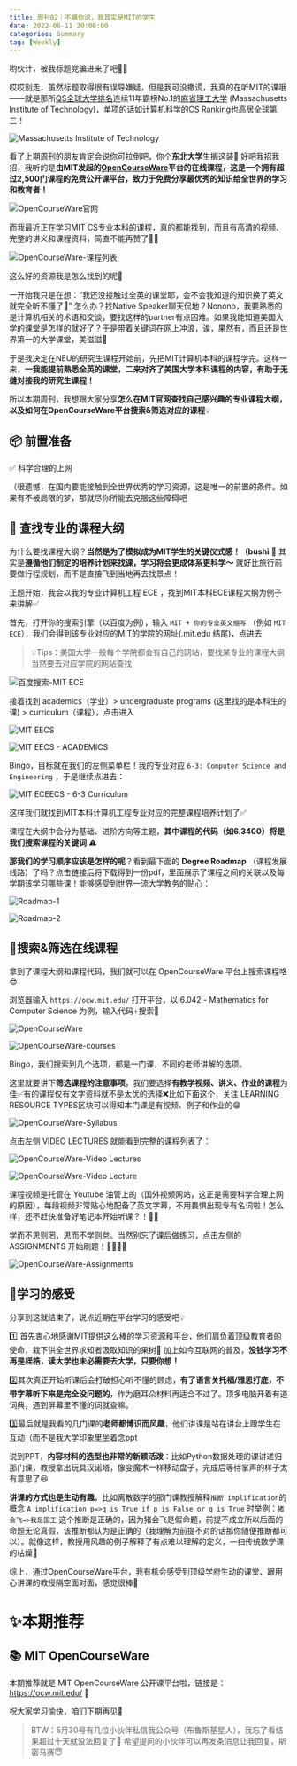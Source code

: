 ```yaml
---
title: 周刊02｜不瞒你说，我其实是MIT的学生
date: 2022-06-11 20:06:00
categories: Summary
tag: [Weekly]
---
```


哟伙计，被我标题党骗进来了吧👻👻

哎哎别走，虽然标题取得很有误导嫌疑，但是我可没撒谎，我真的在听MIT的课哦——就是那所[QS全球大学排名](https://www.topuniversities.com/university-rankings/world-university-rankings/2023 "QS全球大学排名")连续11年霸榜No.1的[麻省理工大学](https://www.mit.edu/ "麻省理工大学") (Massachusetts Institute of Technology)，单项的话如计算机科学的[CS Ranking](http://csrankings.org/#/index?all&us "CS Ranking")也高居全球第三！

![Massachusetts Institute of Technology](https://static.bruski.wang/picgo/20220611165911-751609bdc60f4ec7c69deb138cab4dc8.jpeg)

看了[上期周刊](https://mp.weixin.qq.com/s/sz_xYF4YFh7GrVz98xJbmw)的朋友肯定会说你可拉倒吧，你个**东北大学**生搁这装💩 好吧我招我招，我听的是**由MIT发起的[OpenCourseWare](https://ocw.mit.edu/ "OpenCourseWare")平台的在线课程，这是一个拥有超过2,500门课程的免费公开课平台，致力于免费分享最优秀的知识给全世界的学习和教育者！**

![OpenCourseWare官网](https://static.bruski.wang/picgo/20220611165819-7481808fe8895d6961b1ef75f138f3d2.png)

而我最近正在学习MIT CS专业本科的课程，真的都能找到，而且有高清的视频、完整的讲义和课程资料，简直不能再赞了👍🏻

![OpenCourseWare-课程列表](https://static.bruski.wang/picgo/20220611170119-5adf8a4fc95e37cad5a823d5bff0211f.png)

这么好的资源我是怎么找到的呢🤔

一开始我只是在想：“我还没接触过全英的课堂耶，会不会我知道的知识换了英文就完全听不懂了🤪” 怎么办？找Native Speaker聊天侃地？Nonono，我要熟悉的是计算机相关的术语和交谈，要找这样的partner有点困难。如果我能知道美国大学的课堂是怎样的就好了？于是带着关键词在网上冲浪，诶，果然有，而且还是世界第一的大学课堂，美滋滋🚀

于是我决定在NEU的研究生课程开始前，先把MIT计算机本科的课程学完。这样一来，**一我能提前熟悉全英的课堂，二来对齐了美国大学本科课程的内容，有助于无缝对接我的研究生课程！**

所以本期周刊，我想跟大家分享**怎么在MIT官网查找自己感兴趣的专业课程大纲，以及如何在OpenCourseWare平台搜索&筛选对应的课程**💡

## 📦 前置准备

✅ 科学合理的上网

（很遗憾，在国内要能接触到全世界优秀的学习资源，这是唯一的前置的条件。如果有不被局限的梦，那就尽你所能去克服这些障碍吧

## 🔎 查找专业的课程大纲

为什么要找课程大纲？**当然是为了模拟成为MIT学生的关键仪式感！（bushi** 🤪 其实是**遵循他们制定的培养计划来找课，学习将会更成体系更科学～** 就好比旅行前要做行程规划，而不是直接飞到当地再去找景点！

正题开始，我会以我的专业计算机工程 ECE ，找到MIT本科ECE课程大纲为例子来讲解✅

首先，打开你的搜索引擎（以百度为例），输入 `MIT + 你的专业英文缩写` （例如 `MIT ECE`），我们会得到该专业对应的MIT的学院的网址(.mit.edu 结尾)，点进去

> 💡Tips：美国大学一般每个学院都会有自己的网站，要找某专业的课程大纲当然要去对应学院的网站查找

![百度搜索-MIT ECE](https://static.bruski.wang/picgo/20220611174026-19771dff31060396699c070af9a72d09.png)

接着找到 academics（学业）> undergraduate programs (这里找的是本科生的课) > curriculum（课程），点击进入

![MIT EECS](https://static.bruski.wang/picgo/20220611174638-b44caa668a00e176915bf0cf5ab6c7d7.png)

![MIT EECS - ACADEMICS](https://static.bruski.wang/picgo/20220611174848-da9e6e414e0b8a9ff407c77c7134b7ba.png)

Bingo，目标就在我们的左侧菜单栏！我的专业对应 `6-3: Computer Science and Engineering` ，于是继续点进去：

![MIT ECEECS - 6-3 Curriculum](https://static.bruski.wang/picgo/20220611175254-9ff1a90e20ee3a0a732107318d3047b8.jpg)

这样我们就找到MIT本科计算机工程专业对应的完整课程培养计划了✅

课程在大纲中会分为基础、进阶方向等主题，**其中课程的代码（如6.3400）将是我们搜索课程的关键词** ⚠️

**那我们的学习顺序应该是怎样的呢**？看到最下面的 **Degree Roadmap** （课程发展线路）了吗？点击链接后将下载得到一份pdf，里面展示了课程之间的关联以及每学期该学习哪些课！能够感受到世界一流大学教务的贴心：

![Roadmap-1](https://static.bruski.wang/picgo/20220611175759-420309aaea3923c5f62c809183180c78.png)

![Roadmap-2](https://static.bruski.wang/picgo/20220611175816-206a467ae041db95f6f71d44604421e5.png)

## 📖搜索&筛选在线课程

拿到了课程大纲和课程代码，我们就可以在 OpenCourseWare 平台上搜索课程咯😎

浏览器输入 `https://ocw.mit.edu/` 打开平台，以 6.042 - Mathematics for Computer Science 为例，输入代码+搜索🔎

![OpenCourseWare](https://static.bruski.wang/picgo/20220611180436-3ad10450ed6e2471ea2914bcda3c7830.png)

![OpenCourseWare-courses](https://static.bruski.wang/picgo/20220611180455-80d663bab77d8e5691915ce12fb02ae8.png)

Bingo，我们搜索到几个选项，都是一门课，不同的老师讲解的选项。

这里就要讲下**筛选课程的注意事项**，我们要选择**有教学视频、讲义、作业的课程**为佳✅有的课程仅有文字资料就不是太优的选择❌比如下面这个，关注 LEARNING RESOURCE TYPES区块可以得知本门课是有视频、例子和作业的😁

![OpenCourseWare-Syllabus](https://static.bruski.wang/picgo/20220611180926-063763aea6c7ad7cd5209eee9aeaa53e.png)

点击左侧 VIDEO LECTURES 就能看到完整的课程列表了：

![OpenCourseWare-Video Lectures](https://static.bruski.wang/picgo/20220611181116-6f61c61d41d44469e7df9cb320e16600.png)

![OpenCourseWare-Video Lecture](https://static.bruski.wang/picgo/20220611181248-6fdd484b441c2094bdaa51e8e77e55d0.png)

课程视频是托管在 Youtube 油管上的（国外视频网站，这正是需要科学合理上网的原因），每段视频非常贴心地配备了英文字幕，不用畏惧出现专有名词啦！怎么样，还不赶快准备好笔记本开始听课？！✍🏻

学而不思则罔，思而不学则怠。当然别忘了课后做练习，点击左侧的 ASSIGNMENTS 开始刷题！✍🏻✍🏻

![OpenCourseWare-Assignments](https://static.bruski.wang/picgo/20220611181727-672f15df1f45e28290f5ec4d2145e7c8.png)

## 🤔学习的感受

分享到这就结束了，说点近期在平台学习的感受吧💡

1️⃣ 首先衷心地感谢MIT提供这么棒的学习资源和平台，他们肩负着顶级教育者的使命，栽下供全世界求知者汲取知识的果树🍎 加上如今互联网的普及，**没钱学习不再是桎梏，读大学也未必需要去大学，只要你想！**

2️⃣其次真正开始听课后会打破担心听不懂的顾虑，**有了语言关托福/雅思打底，不带字幕听下来是完全没问题的**，作为磨耳朵材料再适合不过了。顶多电脑开着有道词典，遇到屏幕里不懂的词就查嘛。

3️⃣最后就是我看的几门课的**老师都博识而风趣**，他们讲课是站在讲台上跟学生在互动（而不是我大学印象里坐着念ppt

说到PPT，**内容材料的选型也非常的新颖活泼**：比如Python数据处理的课讲递归那门课，教授拿出玩具汉诺塔，像变魔术一样移动盘子，完成后等待掌声的样子太有意思了😆

**讲课的方式也是生动有趣**，比如离散数学的那门课教授解释`推断 implification`的概念 `A implification p=>q is True if p is False or q is True` 时举例：`猪会飞=>我是国王` 这个推断是正确的，因为猪会飞是假命题，前提不成立所以后面的命题无论真假，该推断都认为是正确的（我理解为前提不对的话那你随便推断都可以）。就像这样，教授用风趣的例子解释了有点难以理解的定义，一扫传统数学课的枯燥🥸

综上，通过OpenCourseWare平台，我有机会感受到顶级学府生动的课堂、跟用心讲课的教授隔空面对面，感觉很棒🥳

# ✨本期推荐

## 📚 MIT OpenCourseWare

本期推荐就是 MIT OpenCourseWare 公开课平台啦，链接是：https://ocw.mit.edu/ 🔗

祝大家学习愉快，咱们下期再见👋

> BTW：5月30号有几位小伙伴私信我公众号（布鲁斯基星人），我忘了看结果超过十天就没法回复了🥲 希望提问的小伙伴可以再发条消息让我回复，斯密马赛😇